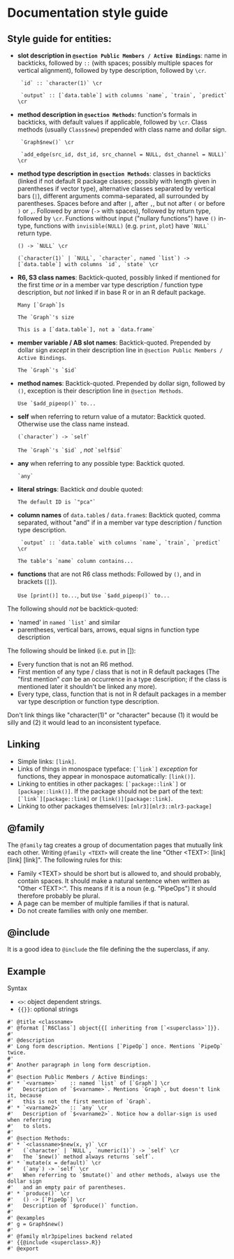 # Documentation style guide

## Style guide for entities:

* **slot description in `@section Public Members / Active Bindings`**: name in backticks, followed by ` :: ` (with spaces; possibly multiple spaces for vertical alignment), followed by type description, followed by `\cr`.

  `` `id` :: `character(1)` \cr``
  
  `` `output` :: [`data.table`] with columns `name`, `train`, `predict` \cr``

* **method description in `@section Methods`**: function's formals in backticks, with  default values if applicable, followed by `\cr`. Class methods (usually `Class$new`) prepended with class name and dollar sign.

  `` `Graph$new()` \cr``
  
  `` `add_edge(src_id, dst_id, src_channel = NULL, dst_channel = NULL)` \cr``
  
* **method type description in `@section Methods`**: classes in backticks (linked if not default R package classes; possibly with length given in parentheses if vector type), alternative classes separated by vertical bars (`|`), different arguments comma-separated, all surrounded by parentheses. Spaces before and after `|`, after `,`, but not after `(` or before `)` or `,`. Followed by arrow (` -> ` with spaces), followed by return type, followed by `\cr`. Functions without input ("nullary functions") have `()` in-type, functions with `invisible(NULL)` (e.g. `print`, `plot`) have `` `NULL` `` return type.

  ``() -> `NULL` \cr``
  
  ``(`character(1)` | `NULL`, `character`, named `list`) -> [`data.table`] with columns `id`, `state` \cr``

* **R6, S3 class names**: Backtick-quoted, possibly linked if mentioned for the first time *or* in a member var type description / function type description, but *not* linked if in base R or in an R default package.

  ``Many [`Graph`]s``
  
  ``The `Graph`'s size``
  
  ``This is a [`data.table`], not a `data.frame` ``

* **member variable / AB slot names**: Backtick-quoted. Prepended by dollar sign *except* in their description line in `@section Public Members / Active Bindings`.

  ``The `Graph`'s `$id` ``
  
* **method names**: Backtick-quoted. Prepended by dollar sign, followed by `()`, exception is their description line in `@section Methods`.

  ``Use `$add_pipeop()` to...``

* **self** when referring to return value of a mutator: Backtick quoted. Otherwise use the class name instead.

  ``(`character`) -> `self` ``
  
  ``The `Graph`'s `$id` ``, *not* `` `self$id` ``

* **any** when referring to any possible type: Backtick quoted.

  `` `any` ``
  
* **literal strings**: Backtick *and* double quoted:

  ``The default ID is `"pca"` ``

* **column names** of `data.table`s / `data.frame`s: Backtick quoted, comma separated, without "and" if in a member var type description / function type description.

  `` `output` :: `data.table` with columns `name`, `train`, `predict` \cr``

  ``The table's `name` column contains...``
  
* **functions** that are not R6 class methods: Followed by `()`, and in  brackets (`[]`).

  ``Use [print()] to...``, but ``Use `$add_pipeop()` to...``

The following should *not* be backtick-quoted:

* 'named' in `` named `list` `` and similar
* parentheses, vertical bars, arrows, equal signs in function type description

The following should be linked (i.e. put in []):

* Every function that is not an R6 method.
* First mention of any type / class that is not in R default packages (The "first mention" *can* be an occurrence in a type description; if the class is mentioned later it shouldn't be linked any more).
* Every type, class, function that is not in R default packages in a member var type description or function type description.

Don't link things like "character(1)" or "character" because (1) it would be silly and (2) it would lead to an inconsistent typeface.

## Linking

* Simple links: `[link]`.
* Links of things in monospace typeface: ``[`link`]`` *exception* for functions, they appear in monospace automatically: `[link()]`.
* Linking to entities in other packages: ``[`package::link`]`` or `[package::link()]`. If the package should not be part of the text: ``[`link`][package::link]`` or `[link()][package::link]`.
* Linking to other packages themselves: `[mlr3][mlr3::mlr3-package]`

## @family

The `@family` tag creates a group of documentation pages that mutually link each other. Writing `@family <TEXT>` will create the line "Other \<TEXT\>: \[link\] \[link\] \[link\]". The following rules for this:

* Family \<TEXT\> should be short but is allowed to, and should probably, contain spaces. It should make a natural sentence when written as "Other \<TEXT\>:". This means if it is a noun (e.g. "PipeOps") it should therefore probably be plural.
* A page can be member of multiple families if that is natural.
* Do not create families with only one member.

## @include

It is a good idea to `@include` the file defining the the superclass, if any.

## Example

Syntax

* `<>`: object dependent strings.
* `{{}}`: optional strings

```
#' @title <classname>
#' @format [`R6Class`] object{{[ inheriting from [`<superclass>`]}}.
#'
#' @description
#' Long form description. Mentions [`PipeOp`] once. Mentions `PipeOp` twice.
#'
#' Another paragraph in long form description.
#'
#' @section Public Members / Active Bindings:
#' * `<varname>`    :: named `list` of [`Graph`] \cr
#'   Description of `$<varname>`. Mentions `Graph`, but doesn't link it, because
#'   this is not the first mention of `Graph`.
#' * `<varname2>`   :: `any` \cr
#'   Description of `$<varname2>`. Notice how a dollar-sign is used when referring
#'   to slots.
#'
#' @section Methods:
#' * `<classname>$new(x, y)` \cr
#'   (`character` | `NULL`, `numeric(1)`) -> `self` \cr
#'   The `$new()` method always returns `self`.
#' * `mutate(x = default)` \cr
#'   (`any`) -> `self` \cr
#'   When referring to `$mutate()` and other methods, always use the dollar sign
#'   and an empty pair of parentheses.
#' * `produce()` \cr
#'   () -> [`PipeOp`] \cr
#'   Description of `$produce()` function.
#'
#' @examples
#' g = Graph$new()
#'
#' @family mlr3pipelines backend related
#' {{@include <superclass>.R}}
#' @export
```
